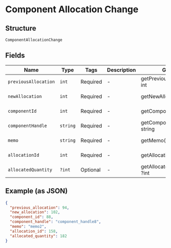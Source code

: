 
# Component Allocation Change

## Structure

`ComponentAllocationChange`

## Fields

| Name | Type | Tags | Description | Getter | Setter |
|  --- | --- | --- | --- | --- | --- |
| `previousAllocation` | `int` | Required | - | getPreviousAllocation(): int | setPreviousAllocation(int previousAllocation): void |
| `newAllocation` | `int` | Required | - | getNewAllocation(): int | setNewAllocation(int newAllocation): void |
| `componentId` | `int` | Required | - | getComponentId(): int | setComponentId(int componentId): void |
| `componentHandle` | `string` | Required | - | getComponentHandle(): string | setComponentHandle(string componentHandle): void |
| `memo` | `string` | Required | - | getMemo(): string | setMemo(string memo): void |
| `allocationId` | `int` | Required | - | getAllocationId(): int | setAllocationId(int allocationId): void |
| `allocatedQuantity` | `?int` | Optional | - | getAllocatedQuantity(): ?int | setAllocatedQuantity(?int allocatedQuantity): void |

## Example (as JSON)

```json
{
  "previous_allocation": 94,
  "new_allocation": 102,
  "component_id": 88,
  "component_handle": "component_handle8",
  "memo": "memo2",
  "allocation_id": 158,
  "allocated_quantity": 182
}
```

